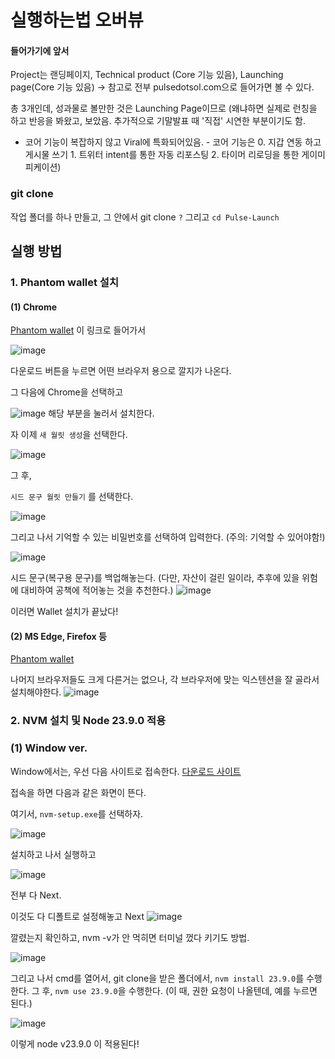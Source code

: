 # 실행하는법 오버뷰 

#### 들어가기에 앞서
Project는 랜딩페이지, Technical product (Core 기능 있음), Launching page(Core 기능 있음)  -> 참고로 전부 pulsedotsol.com으로 들어가면 볼 수 있다. 

총 3개인데, 성과물로 볼만한 것은 Launching Page이므로 (왜냐하면 실제로 런칭을 하고 반응을 봐왔고, 보았음. 추가적으로 기말발표 때 '직접' 시연한 부분이기도 함.  
+ 코어 기능이 복잡하지 않고 Viral에 특화되어있음. - 코어 기능은 0. 지갑 연동 하고 게시물 쓰기 1. 트위터 intent를 통한 자동 리포스팅 2. 타이머 리로딩을 통한 게이미피케이션) 


### git clone
작업 폴더를 하나 만들고, 
그 안에서 git clone `?`
그리고 `cd Pulse-Launch`

## 실행 방법

### 1. Phantom wallet 설치 

#### (1) Chrome
[Phantom wallet](https://phantom.com/) 이 링크로 들어가서 

![image](https://github.com/user-attachments/assets/5a439ef7-a8e5-447c-a6ff-8a51f63e0d84)

다운로드 버튼을 누르면 어떤 브라우저 용으로 깔지가 나온다. 

그 다음에  Chrome을 선택하고 

![image](https://github.com/user-attachments/assets/64be178d-97b6-4dee-9aa5-3300f80033e9)
해당 부분을 눌러서 설치한다. 

자 이제 `새 월릿 생성`을 선택한다. 

![image](https://github.com/user-attachments/assets/29b2ed99-a159-40c5-b7b9-a670a9a4b324)

그 후,

`시드 문구 월릿 만들기` 를 선택한다. 

![image](https://github.com/user-attachments/assets/cf8bc849-b6f2-4974-8fdd-373ad02511bb)

그리고 나서 기억할 수 있는 비밀번호를 선택하여 입력한다. (주의: 기억할 수 있어야함!)

![image](https://github.com/user-attachments/assets/bc4c5d63-cc96-4857-811f-c84f8332b3c6)

시드 문구(복구용 문구)를 백업해놓는다. (다만, 자산이 걸린 일이라, 추후에 있을 위험에 대비하여 공책에 적어놓는 것을 추천한다.) 
![image](https://github.com/user-attachments/assets/a20bf42e-3c47-4327-afe5-eb5ef7552aa2)

이러면 Wallet 설치가 끝났다! 

#### (2) MS Edge, Firefox 등 
[Phantom wallet](https://phantom.com/) 

나머지 브라우저들도 크게 다른거는 없으나, 각 브라우저에 맞는 익스텐션을 잘 골라서 설치해야한다.
![image](https://github.com/user-attachments/assets/42306fb8-4804-4c66-ac42-c59989ac08e7)


### 2. NVM 설치 및 Node 23.9.0 적용 

### (1) Window ver.

Window에서는, 우선 다음 사이트로 접속한다. 
[다운로드 사이트](https://github.com/coreybutler/nvm-windows/releases)

접속을 하면 다음과 같은 화면이 뜬다. 

여기서, `nvm-setup.exe`를 선택하자. 

![image](https://github.com/user-attachments/assets/f91a4115-5c69-42b1-acfc-8cf303ea2ad0)

설치하고 나서 실행하고 

![image](https://github.com/user-attachments/assets/8c954589-e913-49aa-a3c5-bc61ffba3326)

전부 다 Next. 

이것도 다 디폴트로 설정해놓고 Next
![image](https://github.com/user-attachments/assets/4e2334b2-10bb-4063-acd8-f53b8fb2441b)

깔렸는지 확인하고, nvm -v가 안 먹히면 터미널 껐다 키기도 방법.

![image](https://github.com/user-attachments/assets/4e9f5a9c-2e8c-4d28-885e-cf62b091823c)

그리고 나서 cmd를 열어서, git clone을 받은 폴더에서, 
`nvm install 23.9.0`를 수행한다. 
그 후, 
`nvm use 23.9.0`을 수행한다. (이 때, 권한 요청이 나올텐데, 예를 누르면 된다.) 

![image](https://github.com/user-attachments/assets/511a0413-0fc6-43cc-9042-703ed2e86f2e)

이렇게 node v23.9.0 이 적용된다! 








